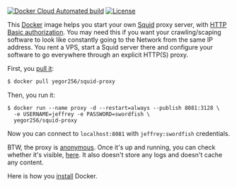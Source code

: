 [![Docker Cloud Automated build](https://img.shields.io/docker/cloud/automated/yegor256/squid-proxy)](https://cloud.docker.com/repository/docker/yegor256/squid-proxy/builds)
[![License](https://img.shields.io/badge/license-MIT-green.svg)](https://github.com/yegor256/total/squid-proxy/master/LICENSE.txt)

This [Docker](https://www.docker.com/)
image helps you start your own [Squid](http://www.squid-cache.org/) proxy server, with
[HTTP Basic authorization](https://en.wikipedia.org/wiki/Basic_access_authentication).
You may need this if you want your crawling/scaping software
to look like constantly going to the Network from the same IP address. You
rent a VPS, start a Squid server there and configure your software to
go everywhere through an explicit HTTP(S) proxy.

First, you [pull it](https://cloud.docker.com/repository/docker/yegor256/squid-proxy):

```bash
$ docker pull yegor256/squid-proxy
```

Then, you run it:

```
$ docker run --name proxy -d --restart=always --publish 8081:3128 \
  -e USERNAME=jeffrey -e PASSWORD=swordfish \
  yegor256/squid-proxy
```

Now you can connect to `localhost:8081` with `jeffrey:swordfish` credentials.

BTW, the proxy is [anonymous](https://en.wikipedia.org/wiki/Anonymizer).
Once it's up and running, you can check whether it's visible,
[here](http://amibehindaproxy.com/). It also doesn't store any logs and doesn't
cache any content.

Here is how you [install](https://docs.docker.com/install/) Docker.
